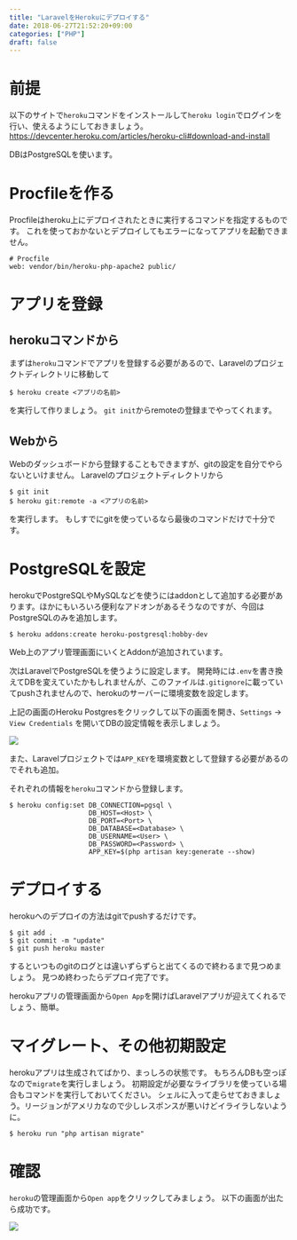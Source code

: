 ```yaml
---
title: "LaravelをHerokuにデプロイする"
date: 2018-06-27T21:52:20+09:00
categories: ["PHP"]
draft: false
---
```


# 前提

以下のサイトで`heroku`コマンドをインストールして`heroku login`でログインを行い、使えるようにしておきましょう。
https://devcenter.heroku.com/articles/heroku-cli#download-and-install

DBはPostgreSQLを使います。

# Procfileを作る

Procfileはheroku上にデプロイされたときに実行するコマンドを指定するものです。
これを使っておかないとデプロイしてもエラーになってアプリを起動できません。

    # Procfile
    web: vendor/bin/heroku-php-apache2 public/
# アプリを登録
## herokuコマンドから

まずは`heroku`コマンドでアプリを登録する必要があるので、Laravelのプロジェクトディレクトリに移動して

    $ heroku create <アプリの名前>

を実行して作りましょう。
`git init`からremoteの登録までやってくれます。

## Webから

Webのダッシュボードから登録することもできますが、gitの設定を自分でやらないといけません。
Laravelのプロジェクトディレクトリから

    $ git init
    $ heroku git:remote -a <アプリの名前>

を実行します。
もしすでにgitを使っているなら最後のコマンドだけで十分です。

# PostgreSQLを設定

herokuでPostgreSQLやMySQLなどを使うにはaddonとして追加する必要があります。ほかにもいろいろ便利なアドオンがあるそうなのですが、今回はPostgreSQLのみを追加します。

    $ heroku addons:create heroku-postgresql:hobby-dev

Web上のアプリ管理画面にいくとAddonが追加されています。

次はLaravelでPostgreSQLを使うように設定します。
開発時には`.env`を書き換えてDBを変えていたかもしれませんが、このファイルは`.gitignore`に載っていてpushされませんので、herokuのサーバーに環境変数を設定します。

上記の画面のHeroku Postgresをクリックして以下の画面を開き、`Settings`  → `View Credentials` を開いてDBの設定情報を表示しましょう。


![](https://d2mxuefqeaa7sj.cloudfront.net/s_76B38BB7F01D58DEEAFB302A5EFEB5ACD0F38F6113786E76A8D460B05B8F35C7_1530102887087_heroku-ss1.png)


また、Laravelプロジェクトでは`APP_KEY`を環境変数として登録する必要があるのでそれも追加。

それぞれの情報を`heroku`コマンドから登録します。

    $ heroku config:set DB_CONNECTION=pgsql \
                        DB_HOST=<Host> \
                        DB_PORT=<Port> \
                        DB_DATABASE=<Database> \
                        DB_USERNAME=<User> \
                        DB_PASSWORD=<Password> \
                        APP_KEY=$(php artisan key:generate --show)
# デプロイする

herokuへのデプロイの方法はgitでpushするだけです。

    $ git add .
    $ git commit -m "update"
    $ git push heroku master

するといつものgitのログとは違いずらずらと出てくるので終わるまで見つめましょう。
見つめ終わったらデプロイ完了です。

herokuアプリの管理画面から`Open App`を開けばLaravelアプリが迎えてくれるでしょう、簡単。

# マイグレート、その他初期設定

herokuアプリは生成されてばかり、まっしろの状態です。
もちろんDBも空っぽなので`migrate`を実行しましょう。
初期設定が必要なライブラリを使っている場合もコマンドを実行しておいてください。
シェルに入って走らせておきましょう。リージョンがアメリカなので少しレスポンスが悪いけどイライラしないように。


    $ heroku run "php artisan migrate"
# 確認

`heroku`の管理画面から`Open app`をクリックしてみましょう。
以下の画面が出たら成功です。


![](https://d2mxuefqeaa7sj.cloudfront.net/s_76B38BB7F01D58DEEAFB302A5EFEB5ACD0F38F6113786E76A8D460B05B8F35C7_1530103132796_heroku-ss2.png)